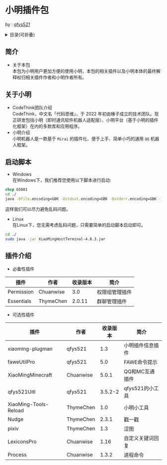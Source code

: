 # 小明插件包   

by : [qfys521](https://github.com/qfys521)

<details>  

<summary> 目录(可折叠)</summary>   

>  1.简介    
>>  - 关于本包   

> 2.关于小明   
>>  - CodeThink团队介绍
>>  - 小明介绍   

> 3.启动脚本   
>>  - Linux下   
>>  - Windows下   

> 4.插件介绍   
>>  - 必备性安装插件   
>>>   1.Permission   
>>>   2.Essentials   
>>  - 选择性安装插件   
>>>   1.xiaoming-plugman   
>>>   2.faweUtilPro   
>>>   3.XiaoMingMinecraft   
>>>   4.qfys521Uitl   
>>>   5.XiaoMing-Tools-Reload   
>>>   6.Nudge   
>>>   7.pixiv   
>>>   8.LexiconsPro   
>>>   9.Process   

</details>

## 简介   
- 关于本包    
本包为小明用户更加方便的使用小明，本包的相关插件以及小明本体的最终解释权归相关插件作者和小明作者所有。   

## 关于小明    

- CodeThink团队介绍   
   CodeThink，中文名「代码思维」，于 2022 年初由椽子成立的技术团队。现正研发包括小明（即时通讯软件机器人适配层）、小明平台（基于小明的插件化框架）在内的多款库和应用程序。   
- 小明介绍   
小明机器人是一款基于 `Mirai` 的插件化、便于上手、简单小巧的通用 `QQ` 机器人框架。   
## 启动脚本   
 - Windows   
在Windows下，我们推荐您使用以下脚本进行启动:   
```bat
chcp 65001
cd ./
java -Dfile.encoding=GBK -Dstdout.encoding=GBK -Dstderr.encoding=GBK -jar XiaoMingHostTerminal-4.8.3.jar
```
这样我们可以尽力避免乱码问题。   
 - Linux   
在Linux下，您无需考虑乱码问题，只需要简单的启动脚本启动即可。
```sh
cd ./
sudo java -jar XiaoMingHostTerminal-4.8.3.jar
```   
## 插件介绍   
 - 必备性插件   


 | 插件 | 作者 | 收录版本 | 简介 |
 | ---- | ----| ---- | ---- |
 | Permission | Chuanwise | 3.0 | 权限组管理插件 |
 | Essentials | ThymeChen | 2.0.11 | 群聊管理插件 |
 - 可选性插件   


 | 插件 | 作者 | 收录版本 | 简介 |
 | ---- | ----| ---- | ---- |
 | xiaoming-plugman | qfys521 | 1.3 | 小明插件信息插件 |
 | faweUtilPro | qfys521 | 5.0 | FAWE命令提示 |
 | XiaoMingMinecraft | Chuanwise | 5.0.1 | QQ和MC互通插件 |
 | qfys521Uitl | qfys521 | 3.5.2-2 | qfys521的小工具 |
 | XiaoMing-Tools-Reload | ThymeChen | 1.0 | 小明小工具 |
 | Nudge | ThymeChen | 2.3.1 | 戳一戳 |
 | pixiv | ThymeChen | 1.3 | 涩图 |
 | LexiconsPro | Chuanwise | 1.16 | 自定义关键词回复 |
 | Process | Chuanwise | 1.3.2 | 进程命令 |
